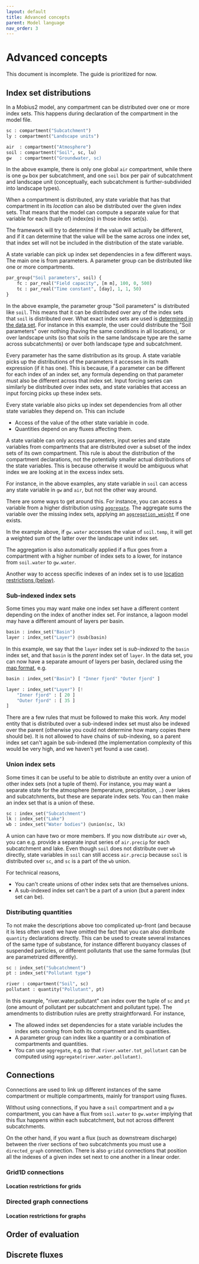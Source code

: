 ```yaml
---
layout: default
title: Advanced concepts
parent: Model language
nav_order: 3
---
```


# Advanced concepts

This document is incomplete. The guide is prioritized for now.

## Index set distributions

In a Mobius2 model, any compartment can be distributed over one or more index sets. This happens during declaration of the compartment in the model file.

```python
sc : compartment("Subcatchment")
ly : compartment("Landscape units")

air  : compartment("Atmosphere")
soil : compartment("Soil", sc, lu)
gw   : compartment("Groundwater, sc)
```

In the above example, there is only one global `air` compartment, while there is one `gw` box per subcatchment, and one `soil` box per pair of subcatchment and landscape unit (conceptually, each subcatchment is further-subdivided into landscape types).

When a compartment is distributed, any state variable that has that compartment in its *location* can also be distributed over the given index sets. That means that the model can compute a separate value for that variable for each (tuple of) index(es) in those index set(s).

The framework will try to determine if the value will actually be different, and if it can determine that the value will be the same across one index set, that index set will not be included in the distribution of the state variable.

A state variable can pick up index set dependencies in a few different ways. The main one is from parameters. A parameter group can be distributed like one or more compartments. 

```python
par_group("Soil parameters", soil) {
	fc : par_real("Field capacity", [m m], 100, 0, 500)
	tc : par_real("Time constant", [day], 1, 1, 50)
}
```

In the above example, the parameter group "Soil parameters" is distributed like `soil`. This means that it can be distributed over any of the index sets that `soil` is distributed over. What exact index sets are used is [determined in the data set](../datafiledocs/new_project.html#parameter-groups). For instance in this example, the user could distribute the "Soil parameters" over nothing (having the same conditions in all locations), or over landscape units (so that soils in the same landscape type are the same across subcatchments) or over both landscape type and subcatchment.

Every parameter has the same distribution as its group. A state variable picks up the distributions of the parameters it accesses in its math expression (if it has one). This is because, if a parameter can be different for each index of an index set, any formula depending on that parameter must also be different across that index set. Input forcing series can similarly be distributed over index sets, and state variables that access an input forcing picks up these index sets.

Every state variable also picks up index set dependencies from all other state variables they depend on. This can include
* Access of the value of the other state variable in code.
* Quantities depend on any fluxes affecting them.

A state variable can only access parameters, input series and state variables from compartments that are distributed over a subset of the index sets of its own compartment. This rule is about the distribution of the compartment declarations, not the potentially smaller actual distributions of the state variables. This is because otherwise it would be ambiguous what index we are looking at in the excess index sets.

For instance, in the above examples, any state variable in `soil` can access any state variable in `gw` and `air`, but not the other way around.

There are some ways to get around this. For instance, you can access a variable from a higher distribution using [`aggregate`](math_format.html#special-directives). The aggregate sums the variable over the missing index sets, applying an [`aggregation_weight`](declaration_types.html#aggregation_weight) if one exists.

In the example above, if `gw.water` accesses the value of `soil.temp`, it will get a weighted sum of the latter over the landscape unit index set.

The aggregation is also automatically applied if a flux goes from a compartment with a higher number of index sets to a lower, for instance from `soil.water` to `gw.water`.

Another way to access specific indexes of an index set is to use [location restrictions (below)](#location-restrictions).

### Sub-indexed index sets

Some times you may want make one index set have a different content depending on the index of another index set. For instance, a lagoon model may have a different amount of layers per basin.

```python
basin : index_set("Basin")
layer : index_set("Layer") @sub(basin)
```

In this example, we say that the `layer` index set is *sub-indexed* to the `basin` index set, and that `basin` is the *parent* index set of `layer`. In the data set, you can now have a separate amount of layers per basin, declared using the [map format](declaration_format.html#maps), e.g.

```python
basin : index_set("Basin") [ "Inner fjord" "Outer fjord" ]

layer : index_set("Layer") [!
	"Inner fjord" : [ 20 ]
	"Outer fjord" : [ 35 ]
]
```

There are a few rules that must be followed to make this work. Any model entity that is distributed over a sub-indexed index set must also be indexed over the parent (otherwise you could not determine how many copies there should be). It is not allowed to have chains of sub-indexing, so a parent index set can't again be sub-indexed (the implementation complexity of this would be very high, and we haven't yet found a use case).

### Union index sets

Some times it can be useful to be able to distribute an entity over a union of other index sets (not a tuple of them). For instance, you may want a separate state for the atmosphere (temperature, precipitation, ..) over lakes and subcatchments, but these are separate index sets. You can then make an index set that is a union of these.

```python
sc : index_set("Subcatchment")
lk : index_set("Lake")
wb : index_set("Water bodies") @union(sc, lk)
```

A union can have two or more members. If you now distribute `air` over `wb`, you can e.g. provide a separate input series of `air.precip` for each subcatchment and lake. Even though `soil` does not distribute over `wb` directly, state variables in `soil` can still access `air.precip` because `soil` is distributed over `sc`, and `sc` is a part of the `wb` union.

For technical reasons,
* You can't create unions of other index sets that are themselves unions.
* A sub-indexed index set can't be a part of a union (but a parent index set can be).

### Distributing quantities

To not make the descriptions above too complicated up-front (and because it is less often used) we have omitted the fact that you can also distribute `quantity` declarations directly. This can be used to create several instances of the same type of substance, for instance different buoyancy classes of suspended particles, or different pollutants that use the same formulas (but are parametrized differently).

```python
sc : index_set("Subcatchment")
pt : index_set("Pollutant type")

river : compartment("Soil", sc)
pollutant : quantity("Pollutant", pt)
```

In this example, "river.water.pollutant" can index over the tuple of `sc` and `pt` (one amount of pollutant per subcatchment and pollutant type). The amendments to distribution rules are pretty straightforward. For instance,
* The allowed index set dependencies for a state variable includes the index sets coming from both its compartment and its quantities.
* A parameter group can index like a quantity or a combination of compartments and quantities.
* You can use `aggregate`, e.g. so that `river.water.tot_pollutant` can be computed using `aggregate(river.water.pollutant)`.

## Connections

Connections are used to link up different instances of the same compartment or multiple compartments, mainly for transport using fluxes.

Without using connections, if you have a `soil` compartment and a `gw` compartment, you can have a flux from `soil.water` to `gw.water` implying that this flux happens within each subcatchment, but not across different subcatchments.

On the other hand, if you want a flux (such as downstream discharge) between the river sections of two subcatchments you must use a `directed_graph` connection. There is also `grid1d` connections that position all the indexes of a given index set next to one another in a linear order.

### Grid1D connections



#### Location restrictions for grids

### Directed graph connections

#### Location restrictions for graphs

## Order of evaluation

## Discrete fluxes

